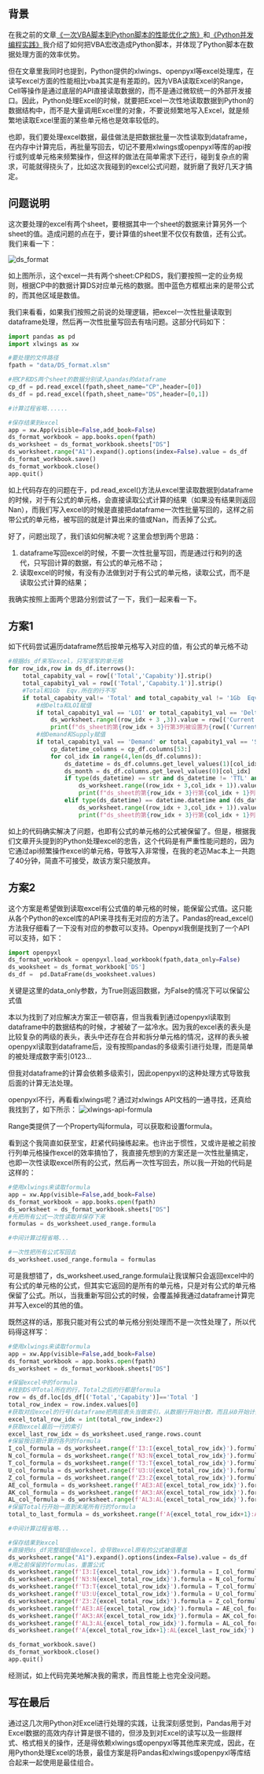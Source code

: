 ## **背景**

在我之前的文章[《一次VBA脚本到Python脚本的性能优化之旅》](https://github.com/xiaoyuge/Tech-Notes/blob/main/Python/%E4%B8%80%E6%AC%A1vba%E8%84%9A%E6%9C%AC%E5%88%B0python%E8%84%9A%E6%9C%AC%E7%9A%84%E6%80%A7%E8%83%BD%E4%BC%98%E5%8C%96%E4%B9%8B%E6%97%85.md)和[《Python并发编程实践》](https://github.com/xiaoyuge/Tech-Notes/blob/main/Python/Python%E5%B9%B6%E5%8F%91%E7%BC%96%E7%A8%8B%E5%AE%9E%E8%B7%B5.md)我介绍了如何把VBA宏改造成Python脚本，并体现了Python脚本在数据处理方面的效率优势。

但在文章里我同时也提到，Python提供的xlwings、openpyxl等excel处理库，在读写excel方面的性能相比vba其实是有差距的。因为VBA读取Excel的Range，Cell等操作是通过底层的API直接读取数据的，而不是通过微软统一的外部开发接口。因此，Python处理Excel的时候，就要把Excel一次性地读取数据到Python的数据结构中，而不是大量调用Excel里的对象，不要说频繁地写入Excel，就是频繁地读取Excel里面的某些单元格也是效率较低的。

也即，我们要处理excel数据，最佳做法是把数据批量一次性读取到dataframe，在内存中计算完后，再批量写回去，切记不要用xlwings或openpyxl等库的api按行或列或单元格来频繁操作，但这样的做法在简单需求下还行，碰到复杂点的需求，可能就得挠头了，比如这次我碰到的excel公式问题，就折磨了我好几天才搞定。

## **问题说明**

这次要处理的excel有两个sheet，要根据其中一个sheet的数据来计算另外一个sheet的值。造成问题的点在于，要计算值的sheet里不仅仅有数值，还有公式。我们来看一下：

![ds_format](https://github.com/xiaoyuge/Tech-Notes/blob/main/Python/resources/DS_format.png)

如上图所示，这个excel一共有两个sheet:CP和DS，我们要按照一定的业务规则，根据CP中的数据计算DS对应单元格的数据。图中蓝色方框框出来的是带公式的，而其他区域是数值。

我们来看看，如果我们按照之前说的处理逻辑，把excel一次性批量读取到dataframe处理，然后再一次性批量写回去有啥问题。这部分代码如下：

```Python
import pandas as pd
import xlwings as xw

#要处理的文件路径
fpath = "data/DS_format.xlsm"

#把CP和DS两个sheet的数据分别读入pandas的dataframe
cp_df = pd.read_excel(fpath,sheet_name="CP",header=[0])
ds_df = pd.read_excel(fpath,sheet_name="DS",header=[0,1])

#计算过程省略......

#保存结果到excel       
app = xw.App(visible=False,add_book=False)
ds_format_workbook = app.books.open(fpath)
ds_worksheet = ds_format_workbook.sheets["DS"]
ds_worksheet.range("A1").expand().options(index=False).value = ds_df 
ds_format_workbook.save()
ds_format_workbook.close()
app.quit()
```

如上代码存在的问题在于，pd.read_excel()方法从excel里读取数据到dataframe的时候，对于有公式的单元格，会直接读取公式计算的结果（如果没有结果则返回Nan），而我们写入excel的时候是直接把dataframe一次性批量写回的，这样之前带公式的单元格，被写回的就是计算出来的值或Nan，而丢掉了公式。

好了，问题出现了，我们该如何解决呢？这里会想到两个思路：

1. dataframe写回excel的时候，不要一次性批量写回，而是通过行和列的迭代，只写回计算的数据，有公式的单元格不动；
2. 读取excel的时候，有没有办法做到对于有公式的单元格，读取公式，而不是读取公式计算的结果；

我确实按照上面两个思路分别尝试了一下，我们一起来看一下。

## **方案1**

如下代码尝试遍历dataframe然后按单元格写入对应的值，有公式的单元格不动

```Python
#根据ds_df来写excel，只写该写的单元格
for row_idx,row in ds_df.iterrows():
    total_capabity_val = row[('Total','Capabity')].strip()
    total_capabity1_val = row[('Total','Capabity.1')].strip()
    #Total和1Gb  Eqv.所在的行不写
    if total_capabity_val!= 'Total' and total_capabity_val != '1Gb  Eqv.':
        #给Delta和LOI赋值
        if total_capabity1_val == 'LOI' or total_capabity1_val == 'Delta':
            ds_worksheet.range((row_idx + 3 ,3)).value = row[('Current week','BOH')]
            print(f"ds_sheet的第{row_idx + 3}行第3列被设置为{row[('Current week','BOH')]}") 
        #给Demand和Supply赋值
        if total_capabity1_val == 'Demand' or total_capabity1_val == 'Supply':
            cp_datetime_columns = cp_df.columns[53:]
            for col_idx in range(4,len(ds_df.columns)):
                ds_datetime = ds_df.columns.get_level_values(1)[col_idx]
                ds_month = ds_df.columns.get_level_values(0)[col_idx]
                if type(ds_datetime) == str and ds_datetime != 'TTL' and ds_datetime != 'Total' and (ds_datetime in cp_datetime_columns):
                    ds_worksheet.range((row_idx + 3,col_idx + 1)).value = row[(f'{ds_month}',f'{ds_datetime}')]
                    print(f"ds_sheet的第{row_idx + 3}行第{col_idx + 1}列被设置为{row[(f'{ds_month}',f'{ds_datetime}')]}") 
                elif type(ds_datetime) == datetime.datetime and (ds_datetime in cp_datetime_columns):
                    ds_worksheet.range((row_idx + 3,col_idx + 1)).value = row[(f'{ds_month}',ds_datetime)]     
                    print(f"ds_sheet的第{row_idx + 3}行第{col_idx + 1}列被设置为{row[(f'{ds_month}',ds_datetime)]}")   
```

如上的代码确实解决了问题，也即有公式的单元格的公式被保留了。但是，根据我们文章开头提到的Python处理excel的忠告，这个代码是有严重性能问题的，因为它通过api频繁操作excel的单元格，导致写入非常慢，在我的老迈Mac本上一共跑了40分钟，简直不可接受，故该方案只能放弃。

## **方案2**

这个方案是希望做到读取excel有公式值的单元格的时候，能保留公式值。这只能从各个Python的excel库的API来寻找有无对应的方法了。Pandas的read_excel()方法我仔细看了一下没有对应的参数可以支持。Openpyxl我倒是找到了一个API可以支持，如下：

```Python
import openpyxl
ds_format_workbook = openpyxl.load_workbook(fpath,data_only=False)
ds_wooksheet = ds_format_workbook['DS']
ds_df =  pd.DataFrame(ds_wooksheet.values)
```

关键是这里的data_only参数，为True则返回数据，为False的情况下可以保留公式值

本以为找到了对应解决方案正一顿窃喜，但当我看到通过openpyxl读取到dataframe中的数据结构的时候，才被破了一盆冷水。因为我的excel表的表头是比较复杂的两级的表头，表头中还存在合并和拆分单元格的情况，这样的表头被openpyxl读取到dataframe后，没有按照pandas的多级索引进行处理，而是简单的被处理成数字索引0123...

但我对dataframe的计算会依赖多级索引，因此openpyxl的这种处理方式导致我后面的计算无法处理。

openpyxl不行，再看看xlwings呢？通过对xlwings API文档的一通寻找，还真给我找到了，如下所示：
![xlwings-api-formula](https://github.com/xiaoyuge/Tech-Notes/blob/main/Python/resources/xlwings-api-formula)

Range类提供了一个Property叫formula，可以获取和设置formula。

看到这个我简直如获至宝，赶紧代码操练起来。也许出于惯性，又或许是被之前按行列单元格操作excel的效率搞怕了，我直接先想到的方案还是一次性批量搞定，也即一次性读取excel所有的公式，然后再一次性写回去，所以我一开始的代码是这样的：

```Python
#使用xlwings来读取formula
app = xw.App(visible=False,add_book=False)
ds_format_workbook = app.books.open(fpath)
ds_worksheet = ds_format_workbook.sheets["DS"]
#先把所有公式一次性读取并保存下来
formulas = ds_worksheet.used_range.formula

#中间计算过程省略...

#一次性把所有公式写回去
ds_worksheet.used_range.formula = formulas 
```

可是我想错了，ds_worksheet.used_range.formula让我误解只会返回excel中的有公式的单元格的公式，但其实它返回的是所有的单元格，只是对有公式的单元格保留了公式。所以，当我重新写回公式的时候，会覆盖掉我通过dataframe计算完并写入excel的其他的值。

既然这样的话，那我只能对有公式的单元格分别处理而不是一次性处理了，所以代码得这样写：

```Python
#使用xlwings来读取formula
app = xw.App(visible=False,add_book=False)
ds_format_workbook = app.books.open(fpath)
ds_worksheet = ds_format_workbook.sheets["DS"]

#保留excel中的formula
#找到DS中Total所在的行，Total之后的行都是formula
row = ds_df.loc[ds_df[('Total','Capabity')]=='Total ']
total_row_index = row.index.values[0]
#获取对应excel的行号(dataframe把两层表头当做索引，从数据行开始计数，而且从0开始计数。excel从表头就开始计数，而且从1开始计数)
excel_total_row_idx = int(total_row_index+2)
#获取excel最后一行的索引
excel_last_row_idx = ds_worksheet.used_range.rows.count
#保留按日期计算的各列的formula
I_col_formula = ds_worksheet.range(f'I3:I{excel_total_row_idx}').formula
N_col_formula = ds_worksheet.range(f'N3:N{excel_total_row_idx}').formula
T_col_formula = ds_worksheet.range(f'T3:T{excel_total_row_idx}').formula
U_col_formula = ds_worksheet.range(f'U3:U{excel_total_row_idx}').formula
Z_col_formula = ds_worksheet.range(f'Z3:Z{excel_total_row_idx}').formula
AE_col_formula = ds_worksheet.range(f'AE3:AE{excel_total_row_idx}').formula
AK_col_formula = ds_worksheet.range(f'AK3:AK{excel_total_row_idx}').formula
AL_col_formula = ds_worksheet.range(f'AL3:AL{excel_total_row_idx}').formula
#保留Total行开始一直到末尾所有行的formula
total_to_last_formula = ds_worksheet.range(f'A{excel_total_row_idx+1}:AL{excel_last_row_idx}').formula

#中间计算过程省略...

#保存结果到excel                 
#直接把ds_df完整赋值给excel，会导致excel原有的公式被值覆盖
ds_worksheet.range("A1").expand().options(index=False).value = ds_df 
#用之前保留的formulas，重置公式
ds_worksheet.range(f'I3:I{excel_total_row_idx}').formula = I_col_formula
ds_worksheet.range(f'N3:N{excel_total_row_idx}').formula = N_col_formula
ds_worksheet.range(f'T3:T{excel_total_row_idx}').formula = T_col_formula
ds_worksheet.range(f'U3:U{excel_total_row_idx}').formula = U_col_formula
ds_worksheet.range(f'Z3:Z{excel_total_row_idx}').formula = Z_col_formula
ds_worksheet.range(f'AE3:AE{excel_total_row_idx}').formula = AE_col_formula
ds_worksheet.range(f'AK3:AK{excel_total_row_idx}').formula = AK_col_formula
ds_worksheet.range(f'AL3:AL{excel_total_row_idx}').formula = AL_col_formula
ds_worksheet.range(f'A{excel_total_row_idx+1}:AL{excel_last_row_idx}').formula = total_to_last_formula

ds_format_workbook.save()
ds_format_workbook.close()
app.quit()
```

经测试，如上代码完美地解决我的需求，而且性能上也完全没问题。

## **写在最后**

通过这几次用Python对Excel进行处理的实践，让我深刻感觉到，Pandas用于对Excel数据的高效内存计算是很不错的，但涉及到对Excel的读写以及一些跟样式、格式相关的操作，还是得依赖xlwings或openpyxl等其他库来完成，因此，在用Python处理Excel的场景，最佳方案是将Pandas和xlwings或openpyxl等库结合起来一起使用是最佳组合。